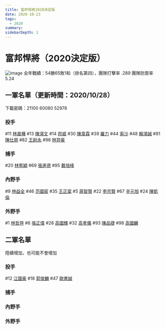 ```yaml
---
title: 富邦悍將2020決定版
date: 2020-10-23
tags:
  - 2020
summary: 
sidebarDepth: 1
---
```

# 富邦悍將（2020決定版）
![image](https://i.imgur.com/9m6MDWW.jpg)
全年戰績：54勝65敗1和（排名第四），團隊打擊率 .289 團隊防禦率 5.24

## 一軍名單（更新時間：2020/10/28）
下載密碼：21100 60080 52978
### 投手
#11 [林晨樺](林晨樺.md)
#13 [陳鴻文](陳鴻文.md)
#14 [邦威](邦威.md)
#30 [陳韋霖](陳韋霖.md)
#39 [羅力](羅力.md)
#44 [索沙](索沙.md)
#48 [賴鴻誠](賴鴻誠.md)
#81 [陳仕朋](陳仕朋.md)
#82 [王尉永](王尉永.md)
#96 [林羿豪](林羿豪.md)

### 捕手
#20 [林宥穎](林宥穎.md)
#69 [張進德](張進德.md)
#95 [戴培峰](戴培峰.md)

### 內野手
#9 [林益全](林益全.md)
#46 [范國宸](范國宸.md)
#35 [王正棠](王正棠.md)
#5 [蔣智賢](蔣智賢.md)
#22 [李宗賢](李宗賢.md)
#67 [辛元旭](辛元旭.md)
#24 [陳凱倫](陳凱倫.md)

### 外野手
#1 [林哲瑄](林哲瑄.md)
#6 [張正偉](張正偉.md)
#28 [高國輝](高國輝.md)
#32 [高孝儀](高孝儀.md)
#93 [陳品捷](陳品捷.md)
#98 [高國麟](高國麟.md)

## 二軍名單
陸續增加，也可能不會增加
### 投手
#12 [江國豪](江國豪.md)
#18 [郭俊麟](郭俊麟.md)
#47 [歐書誠](歐書誠.md)
### 捕手
### 內野手
### 外野手